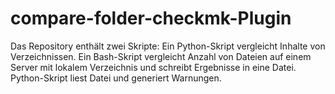 # compare-folder-checkmk-Plugin
Das Repository enthält zwei Skripte: Ein Python-Skript vergleicht Inhalte von Verzeichnissen. Ein Bash-Skript vergleicht Anzahl von Dateien auf einem Server mit lokalem Verzeichnis und schreibt Ergebnisse in eine Datei. Python-Skript liest Datei und generiert Warnungen.

